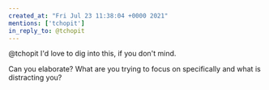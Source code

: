 ```yaml
---
created_at: "Fri Jul 23 11:38:04 +0000 2021"
mentions: ['tchopit']
in_reply_to: @tchopit
---
```


@tchopit I'd love to dig into this, if you don't mind.

Can you elaborate? What are you trying to focus on specifically and what is distracting you?